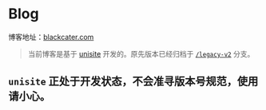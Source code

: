 # Blog

博客地址：[blackcater.com](https://www.blackcater.com)

> 当前博客是基于 [unisite](https://github.com/blackcater-labs/unisite) 开发的。原先版本已经归档于 [`/legacy-v2`](https://github.com/blackcater/blog/tree/legacy-v2) 分支。

## `unisite` 正处于开发状态，不会准寻版本号规范，使用请小心。
